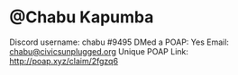 # @Chabu Kapumba

Discord username: chabu #9495
DMed a POAP: Yes
Email: chabu@civicsunplugged.org
Unique POAP Link: http://poap.xyz/claim/2fgzq6